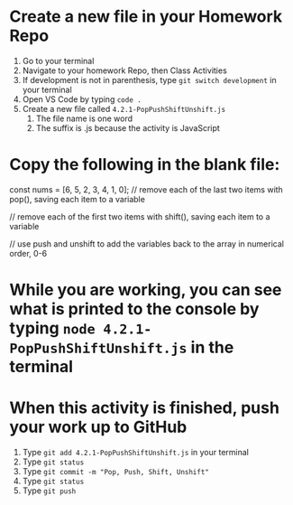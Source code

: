 # Create a new file in your Homework Repo
1. Go to your terminal
2. Navigate to your homework Repo, then Class Activities
3. If development is not in parenthesis, type `git switch development` in your terminal
4. Open VS Code by typing `code .`
5. Create a new file called `4.2.1-PopPushShiftUnshift.js`
    1. The file name is one word
    2. The suffix is .js because the activity is JavaScript

# Copy the following in the blank file:
const nums = [6, 5, 2, 3, 4, 1, 0];
// remove each of the last two items with pop(), saving each item to a variable

// remove each of the first two items with shift(), saving each item to a variable

// use push and unshift to add the variables back to the array in numerical order, 0-6

# While you are working, you can see what is printed to the console by typing `node 4.2.1-PopPushShiftUnshift.js` in the terminal

# When this activity is finished, push your work up to GitHub
1. Type `git add 4.2.1-PopPushShiftUnshift.js` in your terminal
2. Type `git status`
3. Type `git commit -m "Pop, Push, Shift, Unshift"`
4. Type `git status`
5. Type `git push`
